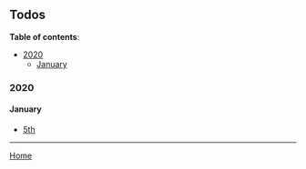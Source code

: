 ## Todos

**Table of contents**:

- [2020](#2020)
  - [January](#january)

### 2020

#### January

- [5th](todos/2020-01-05-todos.md)

---

[Home](/wiki)
